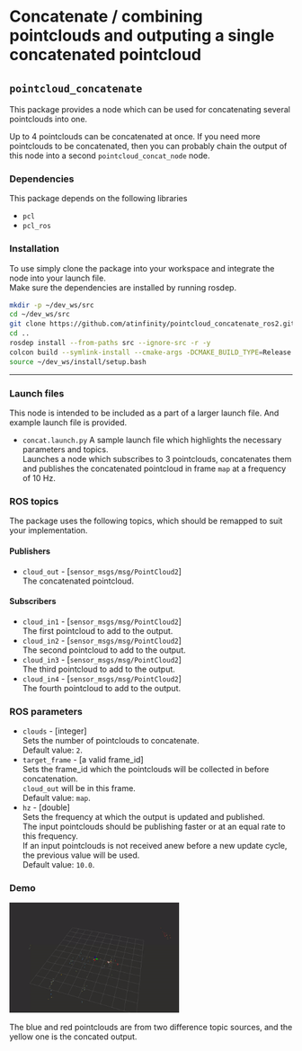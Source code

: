 # Concatenate / combining pointclouds and outputing a single concatenated pointcloud

## `pointcloud_concatenate`

This package provides a node which can be used for concatenating several pointclouds into one.

Up to 4 pointclouds can be concatenated at once.
If you need more pointclouds to be concatenated, then you can probably chain the output of this node into a second `pointcloud_concat_node` node.

### **Dependencies**

This package depends on the following libraries

* `pcl`
* `pcl_ros`

### **Installation**

To use simply clone the package into your workspace and integrate the node into your launch file.  
Make sure the dependencies are installed by running rosdep.

```bash
mkdir -p ~/dev_ws/src
cd ~/dev_ws/src
git clone https://github.com/atinfinity/pointcloud_concatenate_ros2.git
cd ..
rosdep install --from-paths src --ignore-src -r -y
colcon build --symlink-install --cmake-args -DCMAKE_BUILD_TYPE=Release
source ~/dev_ws/install/setup.bash
```

---

### **Launch files**

This node is intended to be included as a part of a larger launch file.
And example launch file is provided.

* `concat.launch.py`
  A sample launch file which highlights the necessary parameters and topics.  
  Launches a node which subscribes to 3 pointclouds, concatenates them and publishes the
  concatenated pointcloud in frame `map` at a frequency of 10 Hz.

### **ROS topics**

The package uses the following topics, which should be remapped to suit your implementation.

#### Publishers

* `cloud_out` - [`sensor_msgs/msg/PointCloud2`]  
  The concatenated pointcloud.

#### Subscribers

* `cloud_in1` - [`sensor_msgs/msg/PointCloud2`]  
  The first pointcloud to add to the output.
* `cloud_in2` - [`sensor_msgs/msg/PointCloud2`]  
  The second pointcloud to add to the output.
* `cloud_in3` - [`sensor_msgs/msg/PointCloud2`]  
  The third pointcloud to add to the output.
* `cloud_in4` - [`sensor_msgs/msg/PointCloud2`]  
  The fourth pointcloud to add to the output.

### **ROS parameters**

* `clouds` - [integer]  
  Sets the number of pointclouds to concatenate.  
  Default value: `2`.
* `target_frame` - [a valid frame_id]  
  Sets the frame_id which the pointclouds will be collected in before concatenation.  
  `cloud_out` will be in this frame.  
  Default value: `map`.
* `hz` - [double]  
  Sets the frequency at which the output is updated and published.  
  The input pointclouds should be publishing faster or at an equal rate to this frequency.  
  If an input pointclouds is not received anew before a new update cycle, the previous value will be used.  
  Default value: `10.0`.

### **Demo**

<img src="./img/demo.gif" width="60%" height="60%">

The blue and red pointclouds are from two difference topic sources, and the yellow one is the concated output.

